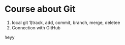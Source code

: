 # Course about Git

1. local git
    1)track, add, commit, branch, merge, deletee
2. Connection with GitHub

heyy

